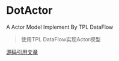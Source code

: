 # DotActor
A Actor Model Implement By TPL DataFlow

> 使用TPL DataFlow实现Actor模型

[源码引用文章](https://blog.jayway.com/2013/11/15/an-actor-model-implementation-in-c-using-tpl-dataflow/)
